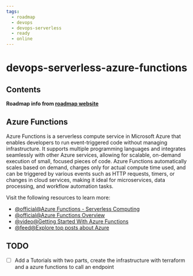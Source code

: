 ```yaml
---
tags:
  - roadmap
  - devops
  - devops-serverless
  - ready
  - online
---
```


# devops-serverless-azure-functions

## Contents

__Roadmap info from [roadmap website](https://roadmap.sh/devops/azure-functions@mlrlf2McMI7IBhyEdq0Nf)__

## Azure Functions

Azure Functions is a serverless compute service in Microsoft Azure that enables developers to run event-triggered code without managing infrastructure. It supports multiple programming languages and integrates seamlessly with other Azure services, allowing for scalable, on-demand execution of small, focused pieces of code. Azure Functions automatically scales based on demand, charges only for actual compute time used, and can be triggered by various events such as HTTP requests, timers, or changes in cloud services, making it ideal for microservices, data processing, and workflow automation tasks.

Visit the following resources to learn more:

* [@official@Azure Functions - Serverless Computing](https://azure.microsoft.com/en-in/products/functions)
* [@official@Azure Functions Overview](https://learn.microsoft.com/en-us/azure/azure-functions/functions-overview)
* [@video@Getting Started With Azure Functions](https://www.youtube.com/watch?v=l3beXs3o-0w)
* [@feed@Explore top posts about Azure](https://app.daily.dev/tags/azure?ref=roadmapsh)

## TODO

* [ ] Add a Tutorials with two parts, create the infrastructure with terraform and a azure functions to call an endpoint
